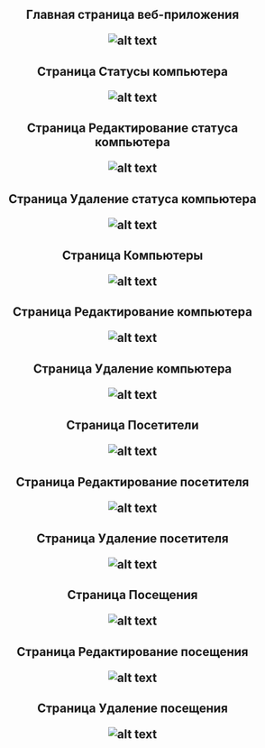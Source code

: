<h2 align="center">Главная страница веб-приложения
  
![alt text](https://github.com/oda-19/JavaEE_Ostapenko_PI-331/blob/screen/glav.png?raw=true)

<h2 align="center">Страница Статусы компьютера
  
![alt text](https://github.com/oda-19/JavaEE_Ostapenko_PI-331/blob/screen/2024-02-09_05-17-51.png?raw=true)

<h2 align="center">Страница Редактирование статуса компьютера
  
![alt text](https://github.com/oda-19/JavaEE_Ostapenko_PI-331//blob/screen/2024-02-09_05-18-36.png?raw=true)

<h2 align="center">Страница Удаление статуса компьютера
  
![alt text](https://github.com/oda-19/JavaEE_Ostapenko_PI-331/blob/screen/2024-02-09_05-18-58.png?raw=true)

<h2 align="center">Страница Компьютеры
  
![alt text](https://github.com/oda-19/JavaEE_Ostapenko_PI-331/blob/screen/2024-02-09_05-19-15.png?raw=true)

<h2 align="center">Страница Редактирование компьютера
  
![alt text](https://github.com/oda-19/JavaEE_Ostapenko_PI-331/blob/screen/2024-02-09_05-19-36.png?raw=true)

<h2 align="center">Страница Удаление компьютера
  
![alt text](https://github.com/oda-19/JavaEE_Ostapenko_PI-331/blob/screen/2024-02-09_05-19-50.png?raw=true)

<h2 align="center">Страница Посетители
  
![alt text](https://github.com/oda-19/JavaEE_Ostapenko_PI-331/blob/screen/2024-02-09_05-20-02.png?raw=true)

<h2 align="center">Страница Редактирование посетителя
  
![alt text](https://github.com/oda-19/JavaEE_Ostapenko_PI-331/blob/screen/2024-02-09_05-20-16.png?raw=true)

<h2 align="center">Страница Удаление посетителя
  
![alt text](https://github.com/oda-19/JavaEE_Ostapenko_PI-331/blob/screen/2024-02-09_05-20-36.png?raw=true)

<h2 align="center">Страница Посещения
  
![alt text](https://github.com/oda-19/JavaEE_Ostapenko_PI-331/blob/screen/2024-02-09_05-20-47.png?raw=true)

<h2 align="center">Страница Редактирование посещения
  
![alt text](https://github.com/oda-19/JavaEE_Ostapenko_PI-331/blob/screen/2024-02-09_05-21-04.png?raw=true)

<h2 align="center">Страница Удаление посещения
  
![alt text](https://github.com/oda-19/JavaEE_Ostapenko_PI-331/blob/screen/2024-02-09_05-21-20.png?raw=true)
